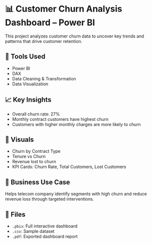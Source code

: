 # 📊 Customer Churn Analysis Dashboard – Power BI

This project analyzes customer churn data to uncover key trends and patterns that drive customer retention.

## 🚀 Tools Used
- Power BI
- DAX
- Data Cleaning & Transformation
- Data Visualization

## 📈 Key Insights
- Overall churn rate: 27%
- Monthly contract customers have highest churn
- Customers with higher monthly charges are more likely to churn

## 📌 Visuals
- Churn by Contract Type
- Tenure vs Churn
- Revenue lost to churn
- KPI Cards: Churn Rate, Total Customers, Lost Customers

## 🧠 Business Use Case
Helps telecom company identify segments with high churn and reduce revenue loss through targeted interventions.

## 📂 Files
- `.pbix`: Full interactive dashboard
- `.csv`: Sample dataset
- `.pdf`: Exported dashboard report
